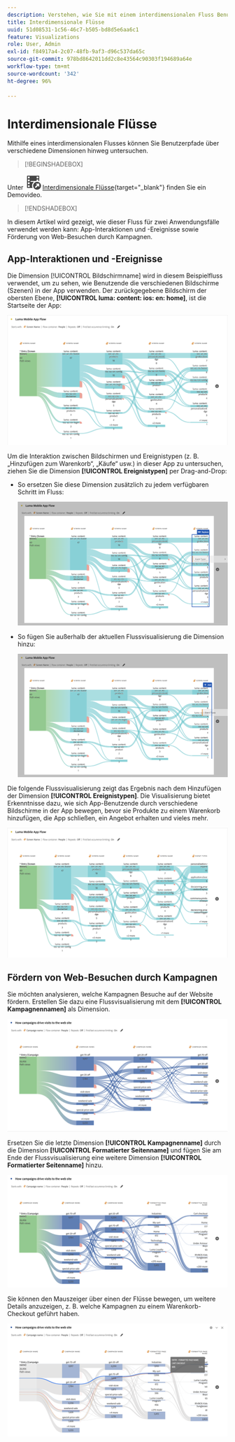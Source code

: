 ```yaml
---
description: Verstehen, wie Sie mit einem interdimensionalen Fluss Benutzerpfade über verschiedene Dimensionen hinweg untersuchen können.
title: Interdimensionale Flüsse
uuid: 51d08531-1c56-46c7-b505-bd8d5e6aa6c1
feature: Visualizations
role: User, Admin
exl-id: f84917a4-2c07-48fb-9af3-d96c537da65c
source-git-commit: 978bd8642011dd2c8e43564c90303f194689a64e
workflow-type: tm+mt
source-wordcount: '342'
ht-degree: 96%

---
```


# Interdimensionale Flüsse

Mithilfe eines interdimensionalen Flusses können Sie Benutzerpfade über verschiedene Dimensionen hinweg untersuchen.

>[!BEGINSHADEBOX]

Unter ![VideoCheckedOut](/help/assets/icons/VideoCheckedOut.svg) [Interdimensionale Flüsse](https://video.tv.adobe.com/v/24041?quality=12&learn=on){target="_blank"} finden Sie ein Demovideo.

>[!ENDSHADEBOX]

In diesem Artikel wird gezeigt, wie dieser Fluss für zwei Anwendungsfälle verwendet werden kann: App-Interaktionen und -Ereignisse sowie Förderung von Web-Besuchen durch Kampagnen.

## App-Interaktionen und -Ereignisse

Die Dimension [!UICONTROL Bildschirmname] wird in diesem Beispielfluss verwendet, um zu sehen, wie Benutzende die verschiedenen Bildschirme (Szenen) in der App verwenden. Der zurückgegebene Bildschirm der obersten Ebene, **[!UICONTROL luma: content: ios: en: home]**, ist die Startseite der App:

![Ein Fluss mit dem hinzugefügtem Element.](assets/flowapp.png)

Um die Interaktion zwischen Bildschirmen und Ereignistypen (z. B. „Hinzufügen zum Warenkorb“, „Käufe“ usw.) in dieser App zu untersuchen, ziehen Sie die Dimension **[!UICONTROL Ereignistypen]** per Drag-and-Drop:

* So ersetzen Sie diese Dimension zusätzlich zu jedem verfügbaren Schritt im Fluss:

  ![Ein Fluss, der zeigt, dass die Seitendimension in mehrere Bereiche gezogen wurde](assets/flowapp-replace.png)

* So fügen Sie außerhalb der aktuellen Flussvisualisierung die Dimension hinzu:

  ![Ein Fluss, bei dem die Seitendimension in den Leerraum am Ende gezogen wurde.](assets/flowapp-add.png)

Die folgende Flussvisualisierung zeigt das Ergebnis nach dem Hinzufügen der Dimension **[!UICONTROL Ereignistypen]**. Die Visualisierung bietet Erkenntnisse dazu, wie sich App-Benutzende durch verschiedene Bildschirme in der App bewegen, bevor sie Produkte zu einem Warenkorb hinzufügen, die App schließen, ein Angebot erhalten und vieles mehr.

![Ein Fluss mit den Ergebnissen der Seitendimension oben in der Liste](assets/flowapp-result.png)

## Fördern von Web-Besuchen durch Kampagnen

Sie möchten analysieren, welche Kampagnen Besuche auf der Website fördern. Erstellen Sie dazu eine Flussvisualisierung mit dem **[!UICONTROL Kampagnennamen]** als Dimension.

![Fluss – Web-Kampagnenname als Dimension](assets/flowweb.png)

Ersetzen Sie die letzte Dimension **[!UICONTROL Kampagnenname]** durch die Dimension **[!UICONTROL Formatierter Seitenname]** und fügen Sie am Ende der Flussvisualisierung eine weitere Dimension **[!UICONTROL Formatierter Seitenname]** hinzu.

![Fluss – Web-Kampagnenname und Web-Seite als Dimension](assets/flowweb-replace.png)

Sie können den Mauszeiger über einen der Flüsse bewegen, um weitere Details anzuzeigen, z. B. welche Kampagnen zu einem Warenkorb-Checkout geführt haben.

![Bewegen des Mauszeigers über einen Fluss – Web-Kampagnenname und Web-Seite als Dimension](assets/flowweb-hover.png)
